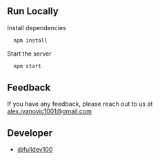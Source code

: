 ## Run Locally
Install dependencies

```bash
  npm install
```

Start the server

```bash
  npm start
```

## Feedback

If you have any feedback, please reach out to us at alex.ivanovic1001@gmail.com

## Developer

- [@fulldev100](https://github.com/fulldev100/)

